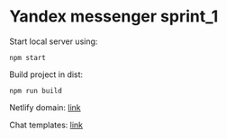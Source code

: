 # Yandex messenger sprint_1

Start local server using:
```
npm start
```

Build project in dist:
```
npm run build
```

Netlify domain: <a href="https://jocular-faloodeh-90e41c.netlify.app/"> link </a>

Chat templates: <a href="https://www.figma.com/file/jF5fFFzgGOxQeB4CmKWTiE/Chat_external_link?node-id=0%3A1"> link </a>
